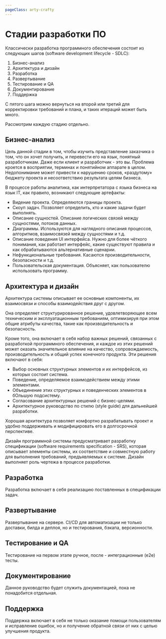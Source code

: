 ```yaml
---
pageClass: arty-crafty
---
```

# Стадии разработки ПО

Классически разработка программного обеспечения состоит из следующих шагов (software development lifecycle - SDLC):

1. Бизнес-анализ
2. Архитектура и дизайн
3. Разработка
4. Развертывание
5. Тестирование и QA
6. Документирование
7. Поддержка

С пятого шага можно вернуться на второй или третий для корректировки требований и плана, и таких итераций может быть много.

Рассмотрим каждую стадию отдельно.

## Бизнес-анализ

Цель данной стадии в том, чтобы изучить представление заказчика о том, что он хочет получить, и перевести его на язык, понятный разработчикам. Даже если клиент и разработчик - это вы. Проблема кроется в восприятии, терминах и понятийном аппарате в целом. Недопонимание может привести к нарушению сроков, «раздутому» бюджету проекта и несоответствию результата целям бизнеса.

В процессе работы аналитика, как интерпретатора с языка бизнеса на язык IT, как правило, возникают следующие артефакты:

- Видение проекта. Определяются границы проекта.
- Скоуп задач. Позволяет определить, кто и какие задачи будет выполнять.
- Описание сущностей. Описание логических связей между сущностями, потоков данных.
- Диаграммы. Используются для наглядного описания процессов, алгоритмов, взаимосвязей между сущностями и т.д.
- Описание поведения UI интерфейса. Нужно для более чёткого понимания, как работает интерфейс, какие существуют правила и как обрабатываются альтернативные сценарии.
- Нефункциональные требования. Касаются производительности, безопасности и т.д.
- Пользовательская документация. Объясняет, как пользователю использовать программу.

## Архитектура и дизайн

Архитектура системы описывает ее основные компоненты, их взаимосвязи и способы взаимодействия друг с другом. 

Она определяет структурированное решение, удовлетворяющее всем техническим и эксплуатационным требованиям, оптимизируя при этом общие атрибуты качества, такие как производительность и безопасность.

Кроме того, она включает в себя набор важных решений, связанных с разработкой программного обеспечения, и каждое из этих решений может оказать значительное влияние на качество, сопровождаемость, производительность и общий успех конечного продукта. Эти решения включают в себя:

- Выбор основных структурных элементов и их интерфейсов, из которых состоит система.
- Поведение, определяемое взаимодействием между этими элементами.
- Объединение этих структурных и поведенческих элементов в бОльшую подсистему.
- Согласование архитектурных решений с бизнес-целями.
- Архитектурное руководство по стилю (style guide) для дальнейшей разработки.

Хорошая архитектура позволяет комфортно разрабатывать проект и удобно поддерживать и модифицировать его в долгосрочной перспективе.

Дизайн программной системы предусматривает разработку спецификации (software requirements specification - SRS), которая описывает элементы системы, их соответствие и совместную работу для выполнения требований, предъявляемых к системе. Дизайн выполняет роль чертежа в процессе разработки.

## Разработка

Разработка включает в себя реализацию поставленных в спецификации задач.

## Развертывание

Развертывание на сервере. CI/CD для автоматизации не только доставки, билда и деплоя, но и тестирования, бэкапа, версионности.

## Тестирование и QA

Тестирование на первом этапе ручное, после - интеграционные (e2e) тесты.

## Документирование

Данное руководство будет служить документацией, пока не понадобится отдельная.

## Поддержка 

Поддержка включает в себя не только оказание помощи пользователям и исправление ошибок, но и получение обратной связи от них с целью улучшения продукта.